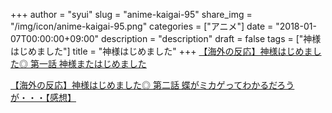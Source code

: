 +++
author = "syui"
slug = "anime-kaigai-95"
share_img = "/img/icon/anime-kaigai-95.png"
categories = ["アニメ"]
date = "2018-01-07T00:00:00+09:00"
description = "description"
draft = false
tags = ["神様はじめました"]
title = "神様はじめました"
+++
<a href="http://web.archive.org/web/20150628192933/http://xn--u9j9esel4i3c0es905a46jrpqtj9a.com/?p=3883" rel="nofollow" target="_blank" title="【海外の反応】神様はじめました◎ 第一話 神様またはじめました">【海外の反応】神様はじめました◎ 第一話 神様またはじめました</a>

<a href="http://web.archive.org/web/20150628192933/http://xn--u9j9esel4i3c0es905a46jrpqtj9a.com/?p=4155" rel="nofollow" target="_blank" title="【海外の反応】神様はじめました◎ 第二話 蝶がミカゲってわかるだろうが・・・【感想】">【海外の反応】神様はじめました◎ 第二話 蝶がミカゲってわかるだろうが・・・【感想】</a>
